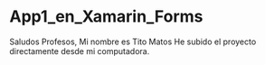 # App1_en_Xamarin_Forms
Saludos Profesos,
Mi nombre es Tito Matos
He subido el proyecto directamente desde mi computadora.
